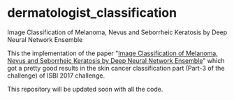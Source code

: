 # dermatologist_classification
Image Classification of Melanoma, Nevus and Seborrheic Keratosis by Deep Neural Network Ensemble

This the implementation of the paper "<a href="https://arxiv.org/ftp/arxiv/papers/1703/1703.03108.pdf">Image Classification of Melanoma, Nevus and Seborrheic Keratosis by Deep Neural Network Ensemble</a>" which got a pretty good results in the skin cancer classification part (Part-3 of the challenge) of ISBI 2017 challenge.

This repository will be updated soon with all the code.
